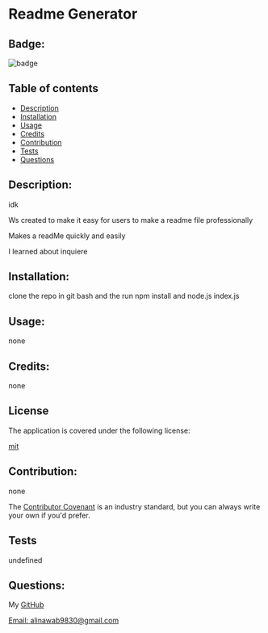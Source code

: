 
# Readme Generator

## Badge:
![badge](https://img.shields.io/badge/license-mit-brightorange)                   
    
## Table of contents

* [Description](#description)
* [Installation](#installation)
* [Usage](#usage)
* [Credits](#credits)
* [Contribution](#contribution)
* [Tests](#tests)
* [Questions](#questions)
    
## Description:

idk

Ws created to make it easy for users to make a readme file professionally

Makes a readMe quickly and easily

I learned about inquiere

## Installation:

clone the repo in git bash and the run npm install and node.js index.js

## Usage:

none

## Credits: 

none


## License
  
The application is covered under the following license:
  
[mit](https://choosealicense.com/licenses/mit)
      

## Contribution:

none

The [Contributor Covenant](https://www.contributor-covenant.org/) is an industry standard, but you can always write your own if you'd prefer.

## Tests

undefined

## Questions:

My [GitHub](https://github.com/YaBoiAli)

[Email: alinawab9830@gmail.com](mailto:alinawab9830@gmail.com)

